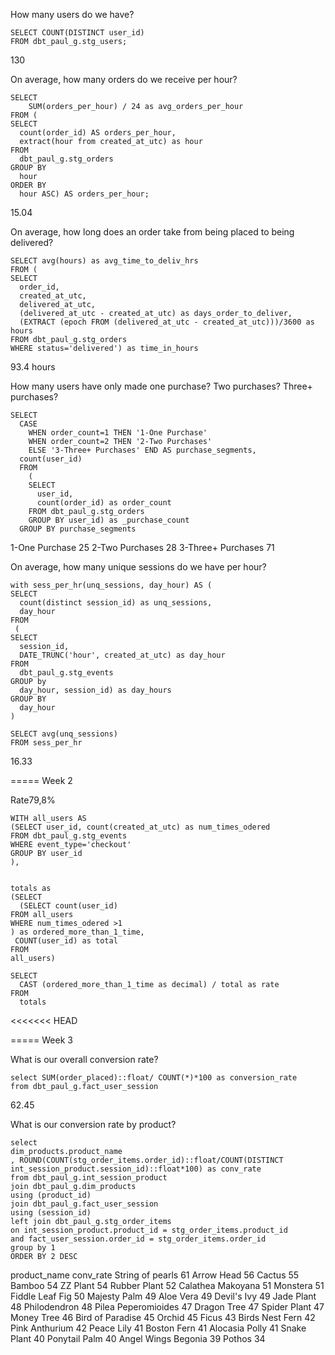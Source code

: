 How many users do we have?
```
SELECT COUNT(DISTINCT user_id)
FROM dbt_paul_g.stg_users;
```
130


On average, how many orders do we receive per hour?
```
SELECT 
    SUM(orders_per_hour) / 24 as avg_orders_per_hour
FROM (
SELECT 
  count(order_id) AS orders_per_hour, 
  extract(hour from created_at_utc) as hour
FROM 
  dbt_paul_g.stg_orders
GROUP BY 
  hour
ORDER BY
  hour ASC) AS orders_per_hour;
```
15.04


On average, how long does an order take from being placed to being delivered?
```
SELECT avg(hours) as avg_time_to_deliv_hrs 
FROM (
SELECT 
  order_id, 
  created_at_utc, 
  delivered_at_utc, 
  (delivered_at_utc - created_at_utc) as days_order_to_deliver,
  (EXTRACT (epoch FROM (delivered_at_utc - created_at_utc)))/3600 as hours
FROM dbt_paul_g.stg_orders
WHERE status='delivered') as time_in_hours
```
93.4 hours 

How many users have only made one purchase? Two purchases? Three+ purchases?

```
SELECT
  CASE 
    WHEN order_count=1 THEN '1-One Purchase'
    WHEN order_count=2 THEN '2-Two Purchases'
    ELSE '3-Three+ Purchases' END AS purchase_segments, 
  count(user_id)
  FROM
    (
    SELECT 
      user_id, 
      count(order_id) as order_count
    FROM dbt_paul_g.stg_orders
    GROUP BY user_id) as _purchase_count
  GROUP BY purchase_segments
```
  1-One Purchase     25
  2-Two Purchases    28
  3-Three+ Purchases 71


On average, how many unique sessions do we have per hour?

```
with sess_per_hr(unq_sessions, day_hour) AS (
SELECT
  count(distinct session_id) as unq_sessions,
  day_hour
FROM
 (
SELECT 
  session_id,
  DATE_TRUNC('hour', created_at_utc) as day_hour
FROM 
  dbt_paul_g.stg_events
GROUP by
  day_hour, session_id) as day_hours
GROUP BY 
  day_hour
)

SELECT avg(unq_sessions)
FROM sess_per_hr
```
16.33


=====
Week 2

Rate79,8%

```
WITH all_users AS 
(SELECT user_id, count(created_at_utc) as num_times_odered
FROM dbt_paul_g.stg_events
WHERE event_type='checkout'
GROUP BY user_id
),


totals as
(SELECT 
  (SELECT count(user_id)
FROM all_users
WHERE num_times_odered >1 
) as ordered_more_than_1_time,
 COUNT(user_id) as total
FROM 
all_users)

SELECT 
  CAST (ordered_more_than_1_time as decimal) / total as rate
FROM
  totals
```
<<<<<<< HEAD

=====
Week 3

What is our overall conversion rate?

```
select SUM(order_placed)::float/ COUNT(*)*100 as conversion_rate
from dbt_paul_g.fact_user_session
```

62.45


What is our conversion rate by product?

```
select 
dim_products.product_name
, ROUND(COUNT(stg_order_items.order_id)::float/COUNT(DISTINCT int_session_product.session_id)::float*100) as conv_rate
from dbt_paul_g.int_session_product
join dbt_paul_g.dim_products
using (product_id)
join dbt_paul_g.fact_user_session
using (session_id)
left join dbt_paul_g.stg_order_items
on int_session_product.product_id = stg_order_items.product_id
and fact_user_session.order_id = stg_order_items.order_id
group by 1
ORDER BY 2 DESC
```

product_name	conv_rate
String of pearls	61
Arrow Head	56
Cactus	55
Bamboo	54
ZZ Plant	54
Rubber Plant	52
Calathea Makoyana	51
Monstera	51
Fiddle Leaf Fig	50
Majesty Palm	49
Aloe Vera	49
Devil's Ivy	49
Jade Plant	48
Philodendron	48
Pilea Peperomioides	47
Dragon Tree	47
Spider Plant	47
Money Tree	46
Bird of Paradise	45
Orchid	45
Ficus	43
Birds Nest Fern	42
Pink Anthurium	42
Peace Lily	41
Boston Fern	41
Alocasia Polly	41
Snake Plant	40
Ponytail Palm	40
Angel Wings Begonia	39
Pothos	34

